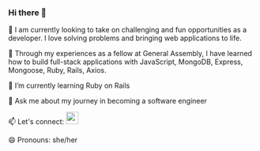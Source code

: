 ### Hi there 👋

👀  I am currently looking to take on challenging and fun opportunities as a developer. I love solving problems and bringing web applications to life. 

🏅 Through my experiences as a fellow at General Assembly, I have learned how to build full-stack applications with JavaScript, MongoDB, Express, Mongoose, Ruby, Rails, Axios.

🌱  I’m currently learning Ruby on Rails

💬  Ask me about my journey in becoming a software engineer

📫  Let's connect: [<img src="https://neilpatel.com/wp-content/uploads/2017/05/LinkedIn.jpg" width="25"/>](https://www.linkedin.com/in/tran-luong/)
 
😄  Pronouns: she/her


<!--
**luongt13/luongt13** is a ✨ _special_ ✨ repository because its `README.md` (this file) appears on your GitHub profile.

Here are some ideas to get you started:

- 🔭 I’m currently working on ...
- 🌱 I’m currently learning ...
- 👯 I’m looking to collaborate on ...
- 🤔 I’m looking for help with ...
- 💬 Ask me about ...
- 📫 How to reach me: ...
- 😄 Pronouns: ...
- ⚡ Fun fact: ...
-->
